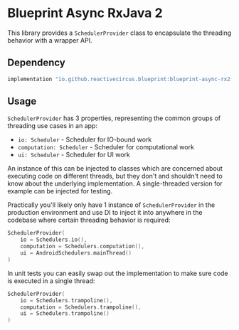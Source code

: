 # Blueprint Async RxJava 2

This library provides a `SchedulerProvider` class to encapsulate the threading behavior with a wrapper API.

## Dependency

```groovy
implementation "io.github.reactivecircus.blueprint:blueprint-async-rx2:${blueprint_version}"
```

## Usage
`SchedulerProvider` has 3 properties, representing the common groups of threading use cases in an app:

* `io: Scheduler` - Scheduler for IO-bound work
* `computation: Scheduler` - Scheduler for computational work
* `ui: Scheduler` - Scheduler for UI work

An instance of this can be injected to classes which are concerned about executing code on different threads, but they don't and shouldn't need to know about the underlying implementation. A single-threaded version for example can be injected for testing.

Practically you'll likely only have 1 instance of `SchedulerProvider` in the production environment and use DI to inject it into anywhere in the codebase where certain threading behavior is required:

```kotlin
SchedulerProvider(
    io = Schedulers.io(),
    computation = Schedulers.computation(),
    ui = AndroidSchedulers.mainThread()
)
```

In unit tests you can easily swap out the implementation to make sure code is executed in a single thread:

```kotlin
SchedulerProvider(
    io = Schedulers.trampoline(),
    computation = Schedulers.trampoline(),
    ui = Schedulers.trampoline()
)
```
